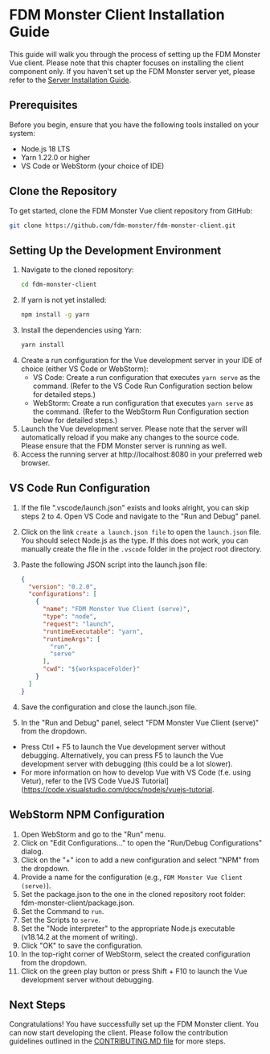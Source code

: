 # FDM Monster Client Installation Guide

This guide will walk you through the process of setting up the FDM Monster Vue client.
Please note that this chapter focuses on installing the client component only.
If you haven't set up the FDM Monster server yet, please refer to the [Server Installation Guide](./setup_server.md).

## Prerequisites

Before you begin, ensure that you have the following tools installed on your system:

- Node.js 18 LTS
- Yarn 1.22.0 or higher
- VS Code or WebStorm (your choice of IDE)

## Clone the Repository

To get started, clone the FDM Monster Vue client repository from GitHub:

```bash
git clone https://github.com/fdm-monster/fdm-monster-client.git
```

## Setting Up the Development Environment

1) Navigate to the cloned repository:
    ```bash
    cd fdm-monster-client
    ```
2) If yarn is not yet installed:
   ```bash
   npm install -g yarn
   ```   
3) Install the dependencies using Yarn:
   ```bash
   yarn install
   ```
4) Create a run configuration for the Vue development server in your IDE of choice (either VS Code or WebStorm):
    - VS Code: Create a run configuration that executes `yarn serve` as the command. (Refer to the VS Code Run
      Configuration section below for detailed steps.)
    - WebStorm: Create a run configuration that executes `yarn serve` as the command. (Refer to the WebStorm
      Run Configuration section below for detailed steps.)
5) Launch the Vue development server. Please note that the server will automatically reload if you make any changes to
   the source code. Please ensure that the FDM Monster server is running as well.
6) Access the running server at http://localhost:8080 in your preferred web browser.

## VS Code Run Configuration

1) If the file ".vscode/launch.json" exists and looks alright, you can skip steps 2 to 4. Open VS Code and navigate to
   the "Run and Debug" panel.

2) Click on the link `create a launch.json file` to open the `launch.json` file. You should select Node.js as the type.
   If this does not work, you can manually create the file in the `.vscode` folder in the project root directory.

3) Paste the following JSON script into the launch.json file:
   ```json
   {
     "version": "0.2.0",
     "configurations": [
       {
         "name": "FDM Monster Vue Client (serve)",
         "type": "node",
         "request": "launch",
         "runtimeExecutable": "yarn",
         "runtimeArgs": [
           "run",
           "serve"
         ],
         "cwd": "${workspaceFolder}"
       }
     ]
   }
   ```

4) Save the configuration and close the launch.json file.

5) In the "Run and Debug" panel, select "FDM Monster Vue Client (serve)" from the dropdown.

- Press Ctrl + F5 to launch the Vue development server without debugging. Alternatively, you can press F5 to launch the
  Vue development server with debugging (this could be a lot slower).
- For more information on how to develop Vue with VS Code (f.e. using Vetur), refer to
  the [VS Code VueJS Tutorial](https://code.visualstudio.com/docs/nodejs/vuejs-tutorial.

## WebStorm NPM Configuration

1) Open WebStorm and go to the "Run" menu.
2) Click on "Edit Configurations..." to open the "Run/Debug Configurations" dialog.
3) Click on the "+" icon to add a new configuration and select "NPM" from the dropdown.
4) Provide a name for the configuration (e.g., `FDM Monster Vue Client (serve)`).
5) Set the package.json to the one in the cloned repository root folder: fdm-monster-client/package.json.
6) Set the Command to `run`.
7) Set the Scripts to `serve`.
8) Set the "Node interpreter" to the appropriate Node.js executable (v18.14.2 at the moment of writing).
9) Click "OK" to save the configuration.
10) In the top-right corner of WebStorm, select the created configuration from the dropdown.
11) Click on the green play button or press Shift + F10 to launch the Vue development server without debugging.

## Next Steps

Congratulations! You have successfully set up the FDM Monster client. You can now start developing the client.
Please follow the contribution guidelines outlined in
the [CONTRIBUTING.MD file](https://github.com/fdm-monster/fdm-monster/blob/develop/CONTRIBUTING.md) for more steps.

